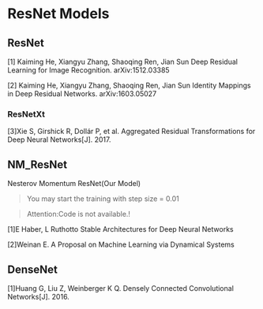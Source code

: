 # ResNet Models

## ResNet
[1] Kaiming He, Xiangyu Zhang, Shaoqing Ren, Jian Sun Deep Residual Learning for Image Recognition. arXiv:1512.03385

[2] Kaiming He, Xiangyu Zhang, Shaoqing Ren, Jian Sun Identity Mappings in Deep Residual Networks. arXiv:1603.05027

### ResNetXt
[3]Xie S, Girshick R, Dollár P, et al. Aggregated Residual Transformations for Deep Neural Networks[J]. 2017.

## NM_ResNet
Nesterov Momentum ResNet(Our Model)

> You may start the training with step size = 0.01

> Attention:Code is not available.!

[1]E Haber, L Ruthotto Stable Architectures for Deep Neural Networks

[2]Weinan E. A Proposal on Machine Learning via Dynamical Systems


## DenseNet

[1]Huang G, Liu Z, Weinberger K Q. Densely Connected Convolutional Networks[J]. 2016.
